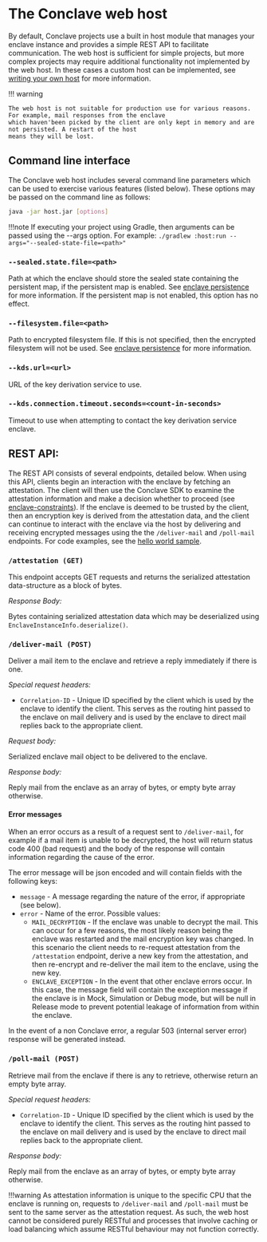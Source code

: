 # The Conclave web host

By default, Conclave projects use a built in host module that manages your enclave instance and provides a simple 
REST API to facilitate communication. The web host is sufficient for simple projects, but more complex projects may 
require additional functionality not implemented by the web host. In these cases a custom host can be implemented, 
see [writing your own host](writing-your-own-enclave-host.md) for more information.

!!! warning

    The web host is not suitable for production use for various reasons. For example, mail responses from the enclave 
    which haven'been picked by the client are only kept in memory and are not persisted. A restart of the host 
    means they will be lost.

## Command line interface
The Conclave web host includes several command line parameters which can be used to exercise various features 
(listed below). These options may be passed on the command line as follows:

```bash
java -jar host.jar [options]
```

!!!note
    If executing your project using Gradle, then arguments can be passed using the --args option. For example:
    `./gradlew :host:run --args="--sealed-state-file=<path>"`

### `--sealed.state.file=<path>`
Path at which the enclave should store the sealed state containing the persistent map, if the persistent map is 
enabled. See [enclave persistence](persistence.md) for more information. If the persistent map is not enabled, this 
option has no effect.

### `--filesystem.file=<path>`
Path to encrypted filesystem file. If this is not specified, then the encrypted filesystem will not be used. See 
[enclave persistence](persistence.md) for more information.

### `--kds.url=<url>`
URL of the key derivation service to use.

### `--kds.connection.timeout.seconds=<count-in-seconds>`
Timeout to use when attempting to contact the key derivation service enclave.

## REST API:
The REST API consists of several endpoints, detailed below. When using this API, clients begin an interaction with 
the enclave by fetching an attestation. The client will then use the Conclave SDK to examine the attestation 
information and make a decision whether to proceed (see [enclave-constraints](constraints.md)). If the enclave is 
deemed to be trusted by the client, then an encryption key is derived from the attestation data, and the client can 
continue to interact with the enclave via the host by delivering and receiving encrypted messages using the the 
`/deliver-mail` and `/poll-mail` endpoints. For code examples, see the [hello world sample](https://github.com/R3Conclave/conclave-samples/hello-world).

### `/attestation (GET)`
This endpoint accepts GET requests and returns the serialized attestation data-structure as a block of bytes.

*Response Body:*

Bytes containing serialized attestation data which may be deserialized using `EnclaveInstanceInfo.deserialize()`.

### `/deliver-mail (POST)`
Deliver a mail item to the enclave and retrieve a reply immediately if there is one.

*Special request headers:*

- `Correlation-ID` - Unique ID specified by the client which is used by the enclave to identify the client. This 
  serves as the routing hint passed to the enclave on mail delivery and is used by the enclave to direct mail
  replies back to the appropriate client.

*Request body:*

Serialized enclave mail object to be delivered to the enclave.

*Response body:*

Reply mail from the enclave as an array of bytes, or empty byte array otherwise.

#### Error messages

When an error occurs as a result of a request sent to `/deliver-mail`, for example if a mail item is unable to be 
decrypted, the host will return status code 400 (bad request) and the body of the response will contain information 
regarding the cause of the error.

The error message will be json encoded and will contain fields with the following keys:

- `message` - A message regarding the nature of the error, if appropriate (see below).
- `error` - Name of the error. Possible values:
    - `MAIL_DECRYPTION` - If the enclave was unable to decrypt the mail. This can occur for a few reasons, the most 
      likely reason being the enclave was restarted and the mail encryption key was changed. In this scenario the 
      client needs to re-request attestation from the `/attestation` endpoint, derive a new key from the attestation,
      and then re-encrypt and re-deliver the mail item to the enclave, using the new key.
    - `ENCLAVE_EXCEPTION` - In the event that other enclave errors occur. In this case, the message field will 
      contain the exception message if the enclave is in Mock, Simulation or Debug mode, but will be null in Release 
      mode to prevent potential leakage of information from within the enclave.

In the event of a non Conclave error, a regular 503 (internal server error) response will be generated instead.

### `/poll-mail (POST)`
Retrieve mail from the enclave if there is any to retrieve, otherwise return an empty byte array.

*Special request headers:*

- `Correlation-ID` - Unique ID specified by the client which is used by the enclave to identify the client. This 
  serves as the routing hint passed to the enclave on mail delivery and is used by the enclave to direct mail 
  replies back to the appropriate client.

*Response body:*

Reply mail from the enclave as an array of bytes, or empty byte array otherwise.

!!!warning
    As attestation information is unique to the specific CPU that the enclave is running on, requests to 
    `/deliver-mail` and `/poll-mail` must be sent to the same server as the attestation request. As such, the web host 
    cannot be considered purely RESTful and processes that involve caching or load balancing which assume RESTful 
    behaviour may not function correctly.
